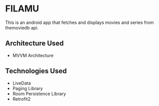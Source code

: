 # FILAMU
This is an android app that fetches and displays movies and series from themoviedb api.

## Architecture Used
- MVVM Architecture

## Technologies Used
- LiveData
- Paging Library
- Room Persistence Library
- Retrofit2
